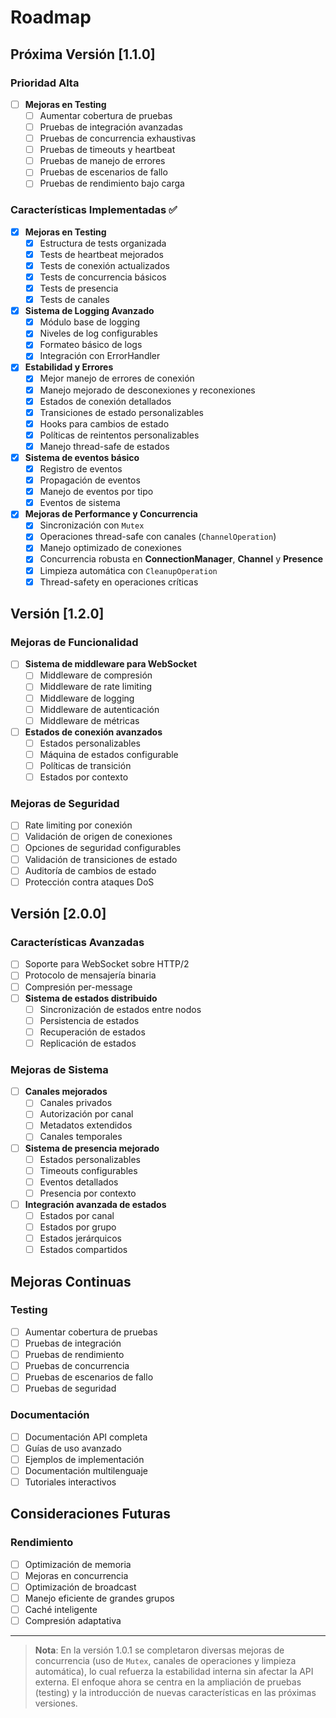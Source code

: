 # Roadmap

## Próxima Versión [1.1.0]

### Prioridad Alta
- [ ] **Mejoras en Testing**
  - [ ] Aumentar cobertura de pruebas
  - [ ] Pruebas de integración avanzadas
  - [ ] Pruebas de concurrencia exhaustivas
  - [ ] Pruebas de timeouts y heartbeat
  - [ ] Pruebas de manejo de errores
  - [ ] Pruebas de escenarios de fallo
  - [ ] Pruebas de rendimiento bajo carga

### Características Implementadas ✅
- [x] **Mejoras en Testing**
  - [x] Estructura de tests organizada
  - [x] Tests de heartbeat mejorados
  - [x] Tests de conexión actualizados
  - [x] Tests de concurrencia básicos
  - [x] Tests de presencia
  - [x] Tests de canales

- [x] **Sistema de Logging Avanzado**
  - [x] Módulo base de logging
  - [x] Niveles de log configurables
  - [x] Formateo básico de logs
  - [x] Integración con ErrorHandler

- [x] **Estabilidad y Errores**
  - [x] Mejor manejo de errores de conexión
  - [x] Manejo mejorado de desconexiones y reconexiones
  - [x] Estados de conexión detallados
  - [x] Transiciones de estado personalizables
  - [x] Hooks para cambios de estado
  - [x] Políticas de reintentos personalizables
  - [x] Manejo thread-safe de estados

- [x] **Sistema de eventos básico**
  - [x] Registro de eventos
  - [x] Propagación de eventos
  - [x] Manejo de eventos por tipo
  - [x] Eventos de sistema

- [x] **Mejoras de Performance y Concurrencia**
  - [x] Sincronización con `Mutex`
  - [x] Operaciones thread-safe con canales (`ChannelOperation`)
  - [x] Manejo optimizado de conexiones
  - [x] Concurrencia robusta en **ConnectionManager**, **Channel** y **Presence**
  - [x] Limpieza automática con `CleanupOperation`
  - [x] Thread-safety en operaciones críticas

## Versión [1.2.0]

### Mejoras de Funcionalidad
- [ ] **Sistema de middleware para WebSocket**
  - [ ] Middleware de compresión
  - [ ] Middleware de rate limiting
  - [ ] Middleware de logging
  - [ ] Middleware de autenticación
  - [ ] Middleware de métricas

- [ ] **Estados de conexión avanzados**
  - [ ] Estados personalizables
  - [ ] Máquina de estados configurable
  - [ ] Políticas de transición
  - [ ] Estados por contexto

### Mejoras de Seguridad
- [ ] Rate limiting por conexión
- [ ] Validación de origen de conexiones
- [ ] Opciones de seguridad configurables
- [ ] Validación de transiciones de estado
- [ ] Auditoría de cambios de estado
- [ ] Protección contra ataques DoS

## Versión [2.0.0]

### Características Avanzadas
- [ ] Soporte para WebSocket sobre HTTP/2
- [ ] Protocolo de mensajería binaria
- [ ] Compresión per-message
- [ ] **Sistema de estados distribuido**
  - [ ] Sincronización de estados entre nodos
  - [ ] Persistencia de estados
  - [ ] Recuperación de estados
  - [ ] Replicación de estados

### Mejoras de Sistema
- [ ] **Canales mejorados**
  - [ ] Canales privados
  - [ ] Autorización por canal
  - [ ] Metadatos extendidos
  - [ ] Canales temporales

- [ ] **Sistema de presencia mejorado**
  - [ ] Estados personalizables
  - [ ] Timeouts configurables
  - [ ] Eventos detallados
  - [ ] Presencia por contexto

- [ ] **Integración avanzada de estados**
  - [ ] Estados por canal
  - [ ] Estados por grupo
  - [ ] Estados jerárquicos
  - [ ] Estados compartidos

## Mejoras Continuas

### Testing
- [ ] Aumentar cobertura de pruebas
- [ ] Pruebas de integración
- [ ] Pruebas de rendimiento
- [ ] Pruebas de concurrencia
- [ ] Pruebas de escenarios de fallo
- [ ] Pruebas de seguridad

### Documentación
- [ ] Documentación API completa
- [ ] Guías de uso avanzado
- [ ] Ejemplos de implementación
- [ ] Documentación multilenguaje
- [ ] Tutoriales interactivos

## Consideraciones Futuras

### Rendimiento
- [ ] Optimización de memoria
- [ ] Mejoras en concurrencia
- [ ] Optimización de broadcast
- [ ] Manejo eficiente de grandes grupos
- [ ] Caché inteligente
- [ ] Compresión adaptativa

---

> **Nota**: En la versión 1.0.1 se completaron diversas mejoras de concurrencia (uso de `Mutex`, canales de operaciones y limpieza automática), lo cual refuerza la estabilidad interna sin afectar la API externa. El enfoque ahora se centra en la ampliación de pruebas (testing) y la introducción de nuevas características en las próximas versiones.
